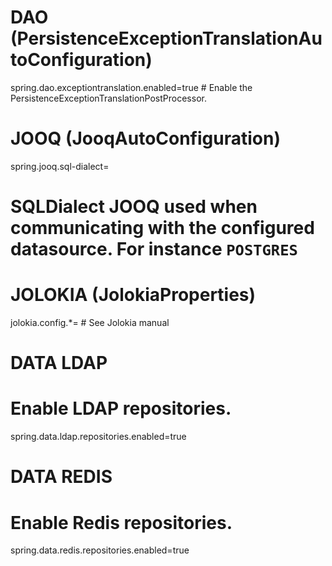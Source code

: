 # DAO (PersistenceExceptionTranslationAutoConfiguration)
spring.dao.exceptiontranslation.enabled=true # Enable the PersistenceExceptionTranslationPostProcessor.
 
# JOOQ (JooqAutoConfiguration)
spring.jooq.sql-dialect= 
# SQLDialect JOOQ used when communicating with the configured datasource. For instance `POSTGRES`
 
# JOLOKIA (JolokiaProperties)
jolokia.config.*= # See Jolokia manual

# DATA LDAP
# Enable LDAP repositories.
spring.data.ldap.repositories.enabled=true 
 
# DATA REDIS
# Enable Redis repositories.
spring.data.redis.repositories.enabled=true 